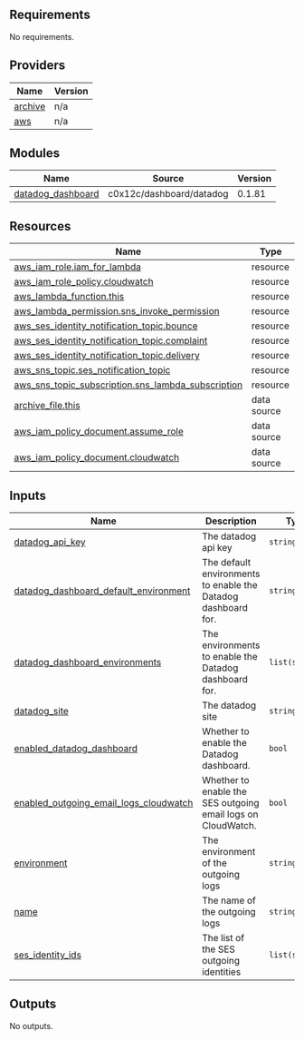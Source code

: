 <!-- BEGIN_TF_DOCS -->
## Requirements

No requirements.

## Providers

| Name | Version |
|------|---------|
| <a name="provider_archive"></a> [archive](#provider\_archive) | n/a |
| <a name="provider_aws"></a> [aws](#provider\_aws) | n/a |

## Modules

| Name | Source | Version |
|------|--------|---------|
| <a name="module_datadog_dashboard"></a> [datadog\_dashboard](#module\_datadog\_dashboard) | c0x12c/dashboard/datadog | 0.1.81 |

## Resources

| Name | Type |
|------|------|
| [aws_iam_role.iam_for_lambda](https://registry.terraform.io/providers/hashicorp/aws/latest/docs/resources/iam_role) | resource |
| [aws_iam_role_policy.cloudwatch](https://registry.terraform.io/providers/hashicorp/aws/latest/docs/resources/iam_role_policy) | resource |
| [aws_lambda_function.this](https://registry.terraform.io/providers/hashicorp/aws/latest/docs/resources/lambda_function) | resource |
| [aws_lambda_permission.sns_invoke_permission](https://registry.terraform.io/providers/hashicorp/aws/latest/docs/resources/lambda_permission) | resource |
| [aws_ses_identity_notification_topic.bounce](https://registry.terraform.io/providers/hashicorp/aws/latest/docs/resources/ses_identity_notification_topic) | resource |
| [aws_ses_identity_notification_topic.complaint](https://registry.terraform.io/providers/hashicorp/aws/latest/docs/resources/ses_identity_notification_topic) | resource |
| [aws_ses_identity_notification_topic.delivery](https://registry.terraform.io/providers/hashicorp/aws/latest/docs/resources/ses_identity_notification_topic) | resource |
| [aws_sns_topic.ses_notification_topic](https://registry.terraform.io/providers/hashicorp/aws/latest/docs/resources/sns_topic) | resource |
| [aws_sns_topic_subscription.sns_lambda_subscription](https://registry.terraform.io/providers/hashicorp/aws/latest/docs/resources/sns_topic_subscription) | resource |
| [archive_file.this](https://registry.terraform.io/providers/hashicorp/archive/latest/docs/data-sources/file) | data source |
| [aws_iam_policy_document.assume_role](https://registry.terraform.io/providers/hashicorp/aws/latest/docs/data-sources/iam_policy_document) | data source |
| [aws_iam_policy_document.cloudwatch](https://registry.terraform.io/providers/hashicorp/aws/latest/docs/data-sources/iam_policy_document) | data source |

## Inputs

| Name | Description | Type | Default | Required |
|------|-------------|------|---------|:--------:|
| <a name="input_datadog_api_key"></a> [datadog\_api\_key](#input\_datadog\_api\_key) | The datadog api key | `string` | n/a | yes |
| <a name="input_datadog_dashboard_default_environment"></a> [datadog\_dashboard\_default\_environment](#input\_datadog\_dashboard\_default\_environment) | The default environments to enable the Datadog dashboard for. | `string` | `"prod"` | no |
| <a name="input_datadog_dashboard_environments"></a> [datadog\_dashboard\_environments](#input\_datadog\_dashboard\_environments) | The environments to enable the Datadog dashboard for. | `list(string)` | <pre>[<br/>  "dev",<br/>  "prod"<br/>]</pre> | no |
| <a name="input_datadog_site"></a> [datadog\_site](#input\_datadog\_site) | The datadog site | `string` | `"datadoghq.com"` | no |
| <a name="input_enabled_datadog_dashboard"></a> [enabled\_datadog\_dashboard](#input\_enabled\_datadog\_dashboard) | Whether to enable the Datadog dashboard. | `bool` | `false` | no |
| <a name="input_enabled_outgoing_email_logs_cloudwatch"></a> [enabled\_outgoing\_email\_logs\_cloudwatch](#input\_enabled\_outgoing\_email\_logs\_cloudwatch) | Whether to enable the SES outgoing email logs on CloudWatch. | `bool` | `false` | no |
| <a name="input_environment"></a> [environment](#input\_environment) | The environment of the outgoing logs | `string` | n/a | yes |
| <a name="input_name"></a> [name](#input\_name) | The name of the outgoing logs | `string` | n/a | yes |
| <a name="input_ses_identity_ids"></a> [ses\_identity\_ids](#input\_ses\_identity\_ids) | The list of the SES outgoing identities | `list(string)` | n/a | yes |

## Outputs

No outputs.
<!-- END_TF_DOCS -->